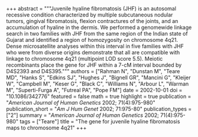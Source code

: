 +++
abstract = """Juvenile hyaline fibromatosis (JHF) is an autosomal recessive condition characterized by multiple subcutaneous nodular tumors, gingival fibromatosis, flexion contractures of the joints, and an accumulation of hyaline in the dermis. We performed a genomewide linkage search in two families with JHF from the same region of the Indian state of Gujarat and identified a region of homozygosity on chromosome 4q21. Dense microsatellite analyses within this interval in five families with JHF who were from diverse origins demonstrate that all are compatible with linkage to chromosome 4q21 (multipoint LOD score 5.5). Meiotic recombinants place the gene for JHF within a 7-cM interval bounded by D4S2393 and D4S395."""
authors = ["Rahman N", "Dunstan M", "Teare MD", "Hanks S", "Edkins SJ", "Hughes J", "Bignell GR", "Mancini G", "Kleijer W", "Campbell M", "Keser G", "Black C", "Williams N", "Arbour L", "Warman M", "Superti-Furga A", "Futreal PA", "Pope FM"]
date = 2002-10-01
doi = "10.1086/342776"
featured = false
math = true
highlight = true
publication = "*American Journal of Human Genetics* 2002; 71(4):975-980"
publication_short = "*Am J Hum Genet* 2002; 71:975-80"
publication_types = ["2"]
summary = "*American Journal of Human Genetics* 2002; 71(4):975-980"
tags = ["Teare"]
title = "The gene for juvenile hyaline fibromatosis maps to chromosome 4q21"
+++
